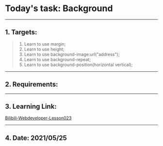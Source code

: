 # Today's task: Background  
***  
## 1. Targets:  
> 1. Learn to use margin;  
> 2. Learn to use height;  
> 3. Learn to use background-image:url("address");  
> 4. Learn to use background-repeat;  
> 5. Learn to use background-position(horizontal vertical);  
>   
***  
## 2. Requirements:  
***  
## 3. Learning Link:  
[Bilibili-Webdeveloper-Lesson023](https://www.bilibili.com/video/BV1Bb411v7w8?p=23&spm_id_from=pageDriver)  
***  
## 4. Date: 2021/05/25